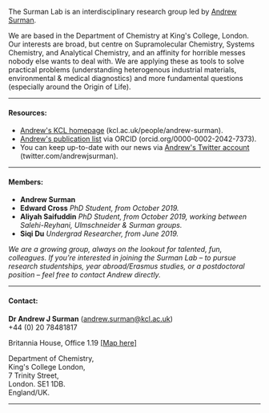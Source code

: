 The Surman Lab is an interdisciplinary research group led by [Andrew Surman](https://www.kcl.ac.uk/people/andrew-surman).

We are based in the Department of Chemistry at King's College, London. Our interests are broad, but centre on Supramolecular Chemistry, Systems Chemistry, and Analytical Chemistry, and an affinity for horrible messes nobody else wants to deal with. We are applying these as tools to solve practical problems (understanding heterogenous industrial materials, environmental & medical diagnostics) and more fundamental questions (especially around the Origin of Life).

***
####  Resources:
 - [Andrew's KCL homepage](https://www.kcl.ac.uk/people/andrew-surman) (kcl.ac.uk/people/andrew-surman).
 - [Andrew's publication list](http://orcid.org/0000-0002-2042-7373) via ORCID (orcid.org/0000-0002-2042-7373).
 - You can keep up-to-date with our news via [Andrew's Twitter account](https://twitter.com/andrewjsurman) (twitter.com/andrewjsurman).

***
#### Members:
 - __Andrew Surman__
 - __Edward Cross__ _PhD Student, from October 2019._
 - __Aliyah Saifuddin__ _PhD Student, from October 2019, working between Salehi-Reyhani, Ulmschneider & Surman groups._
 - __Siqi Du__ _Undergrad Researcher, from June 2019._

*We are a growing group, always on the lookout for talented, fun, colleagues. If you’re interested in joining the Surman Lab –  to pursue research studentships, year abroad/Erasmus studies, or a postdoctoral position – feel free to contact Andrew directly.*

***
#### Contact:
__Dr Andrew J Surman__ ([andrew.surman@kcl.ac.uk](mailto:andrew.surman@kcl.ac.uk))  
+44 (0) 20 78481817  

Britannia House, Office 1.19 [[Map here]](https://goo.gl/maps/597uCuYhaNdQ71Uz7)  

Department of Chemistry,  
King's College London,  
7 Trinity Street,  
London. SE1 1DB.  
England/UK.  

***
